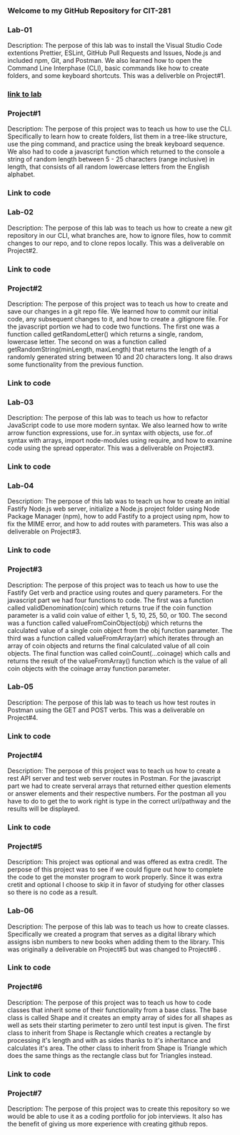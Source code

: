 ### Welcome to my GitHub Repository for CIT-281

### Lab-01
Description: The perpose of this lab was to install the Visual Studio Code extentions Prettier, ESLint, GitHub Pull Requests and Issues, Node.js and included npm, Git, and Postman. We also learned how to open the Command Line Interphase (CLI), basic commands like how to create folders, and some keyboard shortcuts. This was a deliverble on Project#1.
### [link to lab](https://jjskillz2099-star.github.io/CIT-281-Lab-01/)

### Project#1
Description: The perpose of this project was to teach us how to use the CLI. Specifically to learn how to create folders, list them in a tree-like structure, use the ping command, and practice using the break keyboard sequence. We also had to code a javascript function which returned to the console a string of random length between 5 - 25 characters (range inclusive) in length, that consists of all random lowercase letters from the English alphabet. 
### Link to code

### Lab-02
Description: The perpose of this lab was to teach us how to create a new git repository in our CLI, what branches are, how to ignore files, how to commit changes to our repo, and to clone repos locally. This was a deliverable on Project#2.  
### Link to code

### Project#2
Description: The perpose of this project was to teach us how to create and save our changes in a git repo file. We learned how to commit our initial code, any subsequent changes to it, and how to create a .gitignore file. For the javascript portion we had to code two functions. The first one was a function called getRandomLetter() which returns a single, random, lowercase letter. The second on was a function called getRandomString(minLength, maxLength) that returns the length of a randomly generated string between 10 and 20 characters long. It also draws some functionality from the previous function. 
### Link to code

### Lab-03
Description: The perpose of this lab was to teach us how to refactor JavaScript code to use more modern syntax. We also learned how to write arrow function expressions, use for..in syntax with objects, use for..of syntax with arrays, import node-modules using require, and how to examine code using the spread opperator. This was a deliverable on Project#3. 
### Link to code

### Lab-04
Description: The perpose of this lab was to teach us how to create an initial Fastify Node.js web server, initialize a Node.js project folder using Node Package Manager (npm), how to add Fastify to a project using npm, how to fix the MIME error, and how to add routes with parameters. This was also a deliverable on Project#3. 
### Link to code

### Project#3
Description: The perpose of this project was to teach us how to use the Fastify Get verb and practice using routes and query parameters. For the javascript part we had four functions to code. The first was a function called validDenomination(coin) which returns true if the coin function parameter is a valid coin value of either 1, 5, 10, 25, 50, or 100. The second was a function called valueFromCoinObject(obj) which returns the calculated value of a single coin object from the obj function parameter. The third was a function called valueFromArray(arr) which iterates through an array of coin objects and returns the final calculated value of all coin objects. The final function was called coinCount(...coinage) which calls and returns the result of the valueFromArray() function which is the value of all coin objects with the coinage array function parameter. 

### Lab-05
Description: The perpose of this lab was to teach us how test routes in Postman using the GET and POST verbs. This was a deliverable on Project#4. 
### Link to code

### Project#4
Description: The perpose of this project was to teach us how to create a rest API server and test web server routes in Postman. For the javascript part we had to create serveral arrays that returned either question elements or answer elements and their respective numbers. For the postman all you have to do to get the to work right is type in the correct url/pathway and the results will be displayed.  
### Link to code

### Project#5
Description: This project was optional and was offered as extra credit. The perpose of this project was to see if we could figure out how to complete the code to get the monster program to work properly. Since it was extra cretit and optional I choose to skip it in favor of studying for other classes so there is no code as a result. 

### Lab-06
Description: The perpose of this lab was to teach us how to create classes. Specifically we created a program that serves as a digital library which assigns isbn numbers to new books when adding them to the library. This was originally a deliverable on Project#5 but was changed to Project#6 . 
### Link to code

### Project#6
Description: The perpose of this project was to teach us how to code classes that inherit some of their functionality from a base class. The base class is called Shape and it creates an empty array of sides for all shapes as well as sets their starting perimeter to zero until test input is given. The first class to inherit from Shape is Rectangle which creates a rectangle by processing it's length and with as sides thanks to it's inheritance and calculates it's area. The other class to inherit from Shape is Triangle which does the same things as the rectangle class but for Triangles instead. 
### Link to code

### Project#7
Description: The perpose of this project was to create this repository so we would be able to use it as a coding portfolio for job interviews. It also has the benefit of giving us more experience with creating github repos. 
